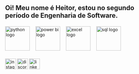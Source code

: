 <h2 align="left">Oi! Meu nome é Heitor, estou no segundo período de Engenharia de Software.</h2>

###

<div align="left">
  <img src="https://img.icons8.com/?size=100&id=undefined&format=png&color=000000" height="80" style="margin-right: 15px;" alt="python logo"/>
  <img src="https://img.icons8.com/?size=100&id=Ny0t2MYrJ70p&format=png&color=000000" height="80" style="margin-right: 15px;" alt="power bi logo"/>
  <img src="https://img.icons8.com/?size=100&id=117561&format=png&color=000000" height="80" style="margin-right: 15px;" alt="excel logo"/>
  <img src="https://img.icons8.com/?size=100&id=undefined&format=png&color=000000" height="80" alt="sql logo"/>
</div>

###

<div align="left">
  <a href="https://www.instagram.com/publio.heitor/">
  <img src="https://img.shields.io/static/v1?message=Instagram&logo=instagram&label=&color=E4405F&logoColor=white&labelColor=&style=for-the-badge" height="35" alt="instagram logo"  /></a>
  <a href="https://discord.com/channels/@heitor.publio">
  <img src="https://img.shields.io/static/v1?message=Discord&logo=discord&label=&color=7289DA&logoColor=white&labelColor=&style=for-the-badge" height="35" alt="discord logo"  /></a>
  <a href="https://www.linkedin.com/in/heitorp%C3%BAblio/">
  <img src="https://img.shields.io/static/v1?message=LinkedIn&logo=linkedin&label=&color=0077B5&logoColor=white&labelColor=&style=for-the-badge" height="35" alt="linkedin logo"  /></a>
</div>

###
